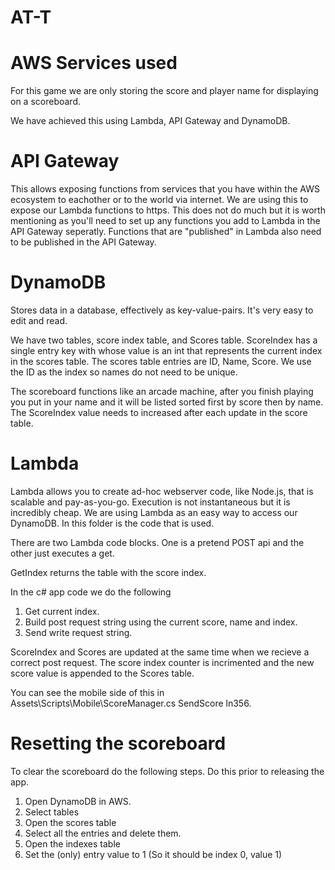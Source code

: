 
# AT-T

# AWS Services used

For this game we are only storing the score and player name for displaying on a scoreboard.

We have achieved this using Lambda, API Gateway and DynamoDB.

# API Gateway
This allows exposing functions from services that you have within the AWS ecosystem to eachother or to the world via internet.
We are using this to expose our Lambda functions to https. This does not do much but it is worth mentioning as you'll need to set up any functions 
you add to Lambda in the API Gateway seperatly. Functions that are "published" in Lambda also need to be published in the API Gateway.

# DynamoDB
Stores data in a database, effectively as key-value-pairs. It's very easy to edit and read.

We have two tables, score index table, and Scores table.
ScoreIndex has a single entry key with whose value is an int that represents the current index in the scores table.
The scores table entries are  ID, Name, Score. We use the ID as the index so names do not need to be unique.

The scoreboard functions like an arcade machine, after you finish playing you put in your name and it will be listed sorted first by score then by name.
The ScoreIndex value needs to increased after each update in the score table.


# Lambda 
Lambda allows you to create ad-hoc webserver code, like Node.js, that is scalable and pay-as-you-go. Execution is not instantaneous but it is incredibly cheap.
We are using Lambda as an easy way to access our DynamoDB. In this folder is the code that is used.

There are two Lambda code blocks. One is a pretend POST api and the other just executes a get. 

GetIndex returns the table with the score index. 

In the c# app code we do the following
1) Get current index.
2) Build post request string using the current score, name and index.
3) Send write request string.

ScoreIndex and Scores are updated at the same time when we recieve a correct post request. The score index counter is incrimented 
and the new score value is appended to the Scores table.

You can see the mobile side of this in Assets\Scripts\Mobile\ScoreManager.cs SendScore ln356.


# Resetting the scoreboard

To clear the scoreboard do the following steps. Do this prior to releasing the app.

1) Open DynamoDB in AWS.
2) Select tables
3) Open  the scores table
4) Select all the entries and delete them.
5) Open the indexes table
6) Set the (only) entry value to 1 (So it should be index 0, value 1)







